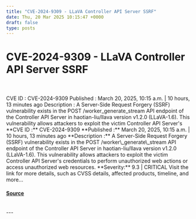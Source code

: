 ```yaml
---
title: "CVE-2024-9309 - LLaVA Controller API Server SSRF"
date: Thu, 20 Mar 2025 10:15:47 +0000
draft: false
type: posts
---
```

# CVE-2024-9309 - LLaVA Controller API Server SSRF

<br/>

<br/>
 CVE ID : CVE-2024-9309 Published : March 20, 2025, 10:15 a.m. | 10 hours, 13 minutes ago Description : A Server-Side Request Forgery (SSRF) vulnerability exists in the POST /worker_generate_stream API endpoint of the Controller API Server in haotian-liu/llava version v1.2.0 (LLaVA-1.6). This vulnerability allows attackers to exploit the victim Controller API Server's
<br/>
**CVE ID :** CVE-2024-9309  
**Published :** March 20, 2025, 10:15 a.m. | 10 hours, 13 minutes ago  
**Description :** A Server-Side Request Forgery (SSRF) vulnerability exists in the POST /worker\_generate\_stream API endpoint of the Controller API Server in haotian-liu/llava version v1.2.0 (LLaVA-1.6). This vulnerability allows attackers to exploit the victim Controller API Server's credentials to perform unauthorized web actions or access unauthorized web resources.  
**Severity:** 9.3 | CRITICAL  
Visit the link for more details, such as CVSS details, affected products, timeline, and more...

#### [Source](https://cvefeed.io/vuln/detail/CVE-2024-9309)

<br/>
---
